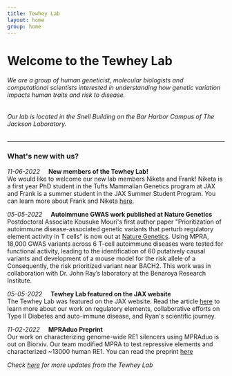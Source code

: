 ```yaml
---
title: Tewhey Lab
layout: home
group: home
---
```


# Welcome to the Tewhey Lab
###### We are a group of human geneticist, molecular biologists and computational scientists interested in understanding how genetic variation impacts human traits and risk to disease.
###### Our lab is located in the Snell Building on the Bar Harbor Campus of The Jackson Laboratory.

---

### What's new with us?

_11-06-2022_ &nbsp; &nbsp; **New members of the Tewhey Lab!** <br>
We would like to welcome our new lab members Niketa and Frank! Niketa is a first year PhD student in the Tufts Mammalian Genetics program at JAX and Frank is a summer student in the JAX Summer Student Program. You can learn more about Frank and Niketa [here](https://www.tewheylab.org/members/).

_05-05-2022_ &nbsp; &nbsp; **Autoimmune GWAS work published at Nature Genetics** <br>
Postdoctoral Associate Kousuke Mouri's first author paper "Prioritization of autoimmune disease-associated genetic variants that perturb regulatory element activity in T cells" is now out at [Nature Genetics](https://www.nature.com/articles/s41588-022-01056-5). Using MPRA, 18,000 GWAS variants across 6 T-cell autoimmune diseases were tested for functional activity, leading to the identification of 60 putatively causal variants and development of a mouse model for the risk allele of a  Consequently, the risk prioritized variant near BACH2. This work was in collaboration with Dr. John Ray’s laboratory at the Benaroya Research Institute. 

_05-05-2022_ &nbsp; &nbsp; **Tewhey Lab featured on the JAX website** <br>
The Tewhey Lab was featured on the JAX website. Read the article [here](https://www.jax.org/news-and-insights/2022/may/genome-explorer) to learn more about our work on regulatory elements, collaborative efforts on Type II Diabetes and auto-immune disease, and Ryan's scientific journey. 

_11-02-2022_ &nbsp; &nbsp; **MPRAduo Preprint** <br>
Our work on characterizing genome-wide RE1 silencers using MPRAduo is out on Biorxiv. Our team modified MPRA to test repressive elements and characterized ~13000 human RE1. You can read the preprint [here](https://www.biorxiv.org/content/10.1101/2022.02.11.479757v1) 




_Check [here](https://tewhey-lab.github.io/news/) for more updates from the Tewhey Lab_
